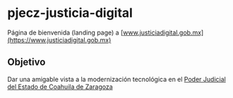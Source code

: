 # pjecz-justicia-digital

Página de bienvenida (landing page) a [www.justiciadigital.gob.mx](https://www.justiciadigital.gob.mx)

## Objetivo

Dar una amigable vista a la modernización tecnológica en el [Poder Judicial del Estado de Coahuila de Zaragoza](https://www.pjecz.gob.mx)
